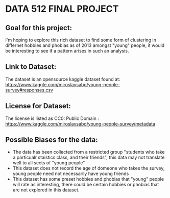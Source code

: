 # DATA 512 FINAL PROJECT 

## Goal for this project:
I'm hoping to explore this rich dataset to find some form of clustering in differnet hobbies and phobias as of 2013 amongst "young" people, it would be interesting to see if a pattern arises in such an analysis.

## Link to Dataset:

The dataset is an opensource kaggle dataset found at: https://www.kaggle.com/miroslavsabo/young-people-survey#responses.csv

## License for Dataset:

The license is listed as CC0: Public Domain : https://www.kaggle.com/miroslavsabo/young-people-survey/metadata

## Possible Biases for the data:

- The data has been collected from a restricted group "students who take a particualr staistics class, and their friends", this data may not translate well to all sects of "young people"
- This dataset does not record the age of domeone who takes the survey, young people need not necessarily have young friends
- This dataset has some preset hobbies and phobias that "young" people will rate as interesting, there could be certain hobbies or phobias that are not explored in this dataset.
